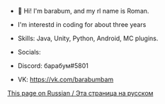 - 👋 Hi! I'm barabum, and my rl name is Roman.
- I'm interestd in coding for about three years
- Skills: Java, Unity, Python, Android, MC plugins.

- Socials:
- Discord: барабум#5801
- VK: https://vk.com/barabumbam

[This page on Russian / Эта страница на русском](https://github.com/barabum0/barabum0/blob/main/README_rus.md)
